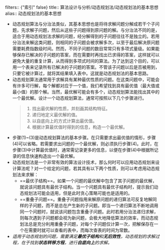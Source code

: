 filters:: {"索引" false}
title:: 算法设计与分析/动态规划法/动态规划法的基本思想
alias:: 动态规划法的基本思想

- 动态规划算法与分治法类似，其基本思想也是将待求解问题分解成若干个子问题，先求解子问题，然后从这些子问题得到原问题的解。与分治法不同的是，适合于用动态规划法求解的问题，经分解得到的子问题往往不是独立的。若用分治法来解这类问题，则相同的子问题会被求解多次，以至于最后解决原问题需要耗费指数级时间。然而，不同子问题的数目常常只有多项式量级。如果能够保存已解决的子问题的答案，而在需要时再找出已求得的答案，这样就可以避免大量的重复计算，从而得到多项式时间的算法。为了达到这个目的，可以用一个表来记录所有已解决的子问题的答案。不管该子问题以后是否被用到，只要它被计算过，就将其结果填入表中。这就是动态规划法的基本思路。
- 动态规划算法通常用于求解具有某种最优性质的问题。在这类问题中，可能会有许多可行解，每个解都对应于一个值，我们希望找到具有最优值（最大值或最小值）的那个解。当然，最优解可能会有多个，动态规划算法能找出其中的一个最优解。设计一个动态规划算法，通常可按照以下几个步骤进行。
  > 1. 找出最优解的性质，并刻画其结构特征。
  > 2. 递归地定义最优解的值。
  > 3. 以自底向上的方式计算出最优值。
  > 4. 根据计算最优值时得到的信息，构造一个最优解。
- 步骤(1)\~(3)是动态规划算法的基本步骤。在只需要求出最优值的情形，步骤(4)可以省略。若需要求出问题的一个最优解，则必须执行步骤(4)。此时，在步骤(3)中计算最优值时，通常需记录更多的信息，以便在步骤(4)中根据所记录的信息快速构造出一个最优解。
- 动态规划法是一个非常有效的算法设计技术，那么何时可以应用动态规划来设计算法呢？对一个给定的问题，若其具有以下两个性质，则可以考虑用动态规划法来求解：
	- ==最优子结构==。如果一个问题的最优解中包含了其子问题的最优解，就说该问题具有最优子结构。当一个问题具有最优子结构时，提示我们动态规划法可能会适用，但是此时贪心策略可能也是适用的。
	- ==重叠子问题==。重叠子问题指用来解原问题的递归算法可反复地解同样的子问题，而不是总在产生新的子问题。即当一个递归算法不断地调用同一个问题时，就说该问题包含重叠子问题。此时若用分治法递归求解，则每次遇到子问题都会视为新问题，会极大地降低算法的效率，而动态规划法总是充分利用重叠子问题，对每个子问题仅计算一次，把解保存在一个在需要时就可以查看的表中，而每次查表的时间为常数。
- _适用于动态规划的问题，需要满足**最优子结构**和**无后效性**，动态规划的求解过程，在于找到**状态转移方程**，进行**自底向上**的求解。_
